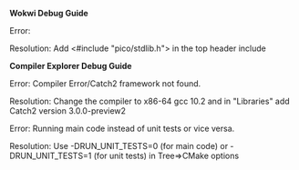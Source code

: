 **Wokwi Debug Guide**

Error:


Resolution: Add <#include "pico/stdlib.h"> in the top header include



**Compiler Explorer Debug Guide**


Error: Compiler Error/Catch2 framework not found.

Resolution: Change the compiler to x86-64 gcc 10.2 and in "Libraries" add Catch2 version 3.0.0-preview2



Error: Running main code instead of unit tests or vice versa.

Resolution: Use -DRUN_UNIT_TESTS=0 (for main code) or -DRUN_UNIT_TESTS=1 (for unit tests) in Tree=>CMake options
